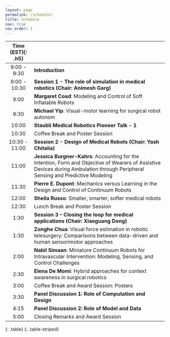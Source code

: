 ```yaml
---
layout: page
permalink: /schedule/
title: Schedule
nav: true
nav_order: 1
---
```



| **Time (EST)**{: .h5} |  |
| :-----:   | :----- |
| 9:00 - 9:30 | **Introduction** |
| 9:00 - 10:30| **Session 1 - The role of simulation in medical robotics (Chair: Animesh Garg)**|
| 9:00 | **Margaret Coad**: Modeling and Control of Soft Inflatable Robots |
| 9:30 | **Michael Yip**: Visual-motor learning for surgical robot autonom |
| 10:00 | **Staubli Medical Robotics Pioneer Talk - 1**|
| 10:30 | Coffee Break and Poster Session|
| 10:30 - 11:00| **Session 2 - Design of Medical Robots (Chair: Yash Chitalia)** |
| 11:00 | **Jessica Burgner-Kahrs**: Accounting for the Intention, Form and Objective of Wearers of Assistive Devices during Ambulation through Peripheral Sensing and Predictive Modeling |
| 11:30 | **Pierre E. Dupont**: Mechanics versus Learning in the Design and Control of Continuum Robots|
| 12:00 | **Sheila Russo**: Smaller, smarter, softer medical robots|
| 12:30 | Lunch Break and Poster Session|
| 1:30 | **Session 3 – Closing the loop for medical applications (Chair: Xiaoguang Dong)** |
| 1:30 | **Zonghe Chua**: Visual force estimation in robotic telesurgery: Comparisons between data-driven and human sensorimotor approaches |
| 2:00 | **Nabil Simaan**: Miniature Continuum Robots for Intravascular Intervention: Modeling, Sensing, and Control Challenges |
| 2:30 | **Elena De Momi**: Hybrid approaches for context awareness in surgical robotics |
| 3:00 | Coffee Break and Award Session: Posters|
| 3:30 | **Panel Discussion 1:  Role of Computation and Design** |
| 4:15 | **Panel Discussion 2:  Role of Model and Data** |
| 5:00 | Closing Remarks and Award Session |
{: .table}
{: .table-striped}




